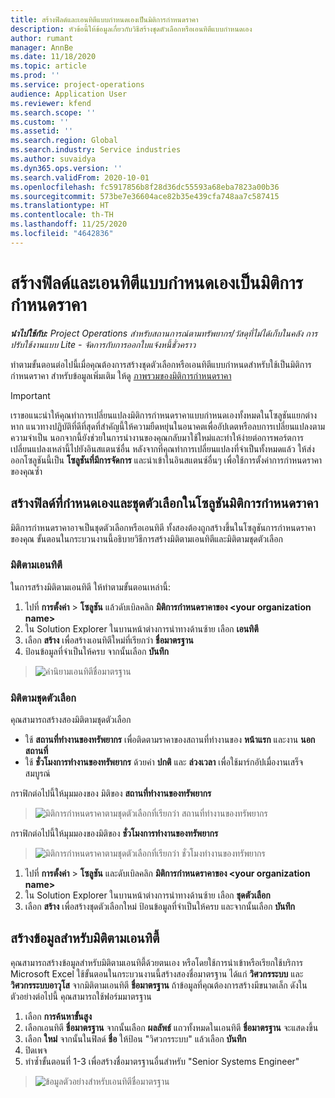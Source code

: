 ```yaml
---
title: สร้างฟิลด์และเอนทิตีแบบกำหนดเองเป็นมิติการกำหนดราคา
description: หัวข้อนี้ให้ข้อมูลเกี่ยวกับวิธีสร้างชุดตัวเลือกหรือเอนทิตีแบบกำหนดเอง
author: rumant
manager: AnnBe
ms.date: 11/18/2020
ms.topic: article
ms.prod: ''
ms.service: project-operations
audience: Application User
ms.reviewer: kfend
ms.search.scope: ''
ms.custom: ''
ms.assetid: ''
ms.search.region: Global
ms.search.industry: Service industries
ms.author: suvaidya
ms.dyn365.ops.version: ''
ms.search.validFrom: 2020-10-01
ms.openlocfilehash: fc5917856b8f28d36dc55593a68eba7823a00b36
ms.sourcegitcommit: 573be7e36604ace82b35e439cfa748aa7c587415
ms.translationtype: HT
ms.contentlocale: th-TH
ms.lasthandoff: 11/25/2020
ms.locfileid: "4642836"
---
```

# <a name="create-custom-fields-and-entities-as-pricing-dimensions"></a>สร้างฟิลด์และเอนทิตีแบบกำหนดเองเป็นมิติการกำหนดราคา

_**นำไปใช้กับ:** Project Operations สำหรับสถานการณ์ตามทรัพยากร/วัสดุที่ไม่ได้เก็บในคลัง การปรับใช้งานแบบ Lite - จัดการกับการออกใบแจ้งหนี้ชั่วคราว_

ทำตามขั้นตอนต่อไปนี้เมื่อคุณต้องการสร้างชุดตัวเลือกหรือเอนทิตีแบบกำหนดสำหรับใช้เป็นมิติการกำหนดราคา สำหรับข้อมูลเพิ่มเติม ให้ดู [ภาพรวมของมิติการกำหนดราคา](pricing-dimensions-overview.md)  

> [!IMPORTANT]
> เราขอแนะนำให้คุณทำการเปลี่ยนแปลงมิติการกำหนดราคาแบบกำหนดเองทั้งหมดในโซลูชันแยกต่างหาก แนวทางปฏิบัติที่ดีที่สุดที่สำคัญนี้ให้ความยืดหยุ่นในอนาคตเพื่ออัปเดตหรือลบการเปลี่ยนแปลงตามความจำเป็น นอกจากนี้ยังช่วยในการนำงานของคุณกลับมาใช้ใหม่และทำให้ง่ายต่อการพอร์ตการเปลี่ยนแปลงเหล่านี้ไปยังอินสแตนซ์อื่น หลังจากที่คุณทำการเปลี่ยนแปลงที่จำเป็นทั้งหมดแล้ว ให้ส่งออกโซลูชันนี้เป็น **โซลูชันที่มีการจัดการ** และนำเข้าในอินสแตนซ์อื่นๆ เพื่อใช้การตั้งค่าการกำหนดราคาของคุณซ้ำ

  
## <a name="create-custom-fields-and-option-sets-in-the-pricing-dimension-solution"></a>สร้างฟิลด์ที่กำหนดเองและชุดตัวเลือกในโซลูชันมิติการกำหนดราคา

มิติการกำหนดราคาอาจเป็นชุดตัวเลือกหรือเอนทิตี ทั้งสองต้องถูกสร้างขึ้นในโซลูชันการกำหนดราคาของคุณ ขั้นตอนในกระบวนงานนี้อธิบายวิธีการสร้างมิติตามเอนทิตีและมิติตามชุดตัวเลือก

### <a name="entity-based-dimensions"></a>มิติตามเอนทิตี
ในการสร้างมิติตามเอนทิตี ให้ทำตามขั้นตอนเหล่านี้:

1. ไปที่ **การตั้งค่า** > **โซลูชัน** แล้วดับเบิลคลิก **มิติการกำหนดราคาของ \<your organization name>**
2. ใน Solution Explorer ในบานหน้าต่างการนำทางด้านซ้าย เลือก **เอนทิตี**
3. เลือก **สร้าง** เพื่อสร้างเอนทิตีใหม่ที่เรียกว่า **ชื่อมาตรฐาน** 
4. ป้อนข้อมูลที่จำเป็นให้ครบ จากนั้นเลือก **บันทึก**

> ![คำนิยามเอนทิตีชื่อมาตรฐาน](media/Standard-Title-entity-definition.png)

### <a name="option-set-based-dimensions"></a>มิติตามชุดตัวเลือก 
คุณสามารถสร้างสองมิติตามชุดตัวเลือก 

- ใช้ **สถานที่ทำงานของทรัพยากร** เพื่อติดตามราคาของสถานที่ทำงานของ **หน้าแรก** และงาน **นอกสถานที่** 
- ใช้ **ชั่วโมงการทำงานของทรัพยากร** ด้วยค่า **ปกติ** และ **ล่วงเวลา** เพื่อใช้มาร์กอัปเมื่องานเสร็จสมบูรณ์

กราฟิกต่อไปนี้ให้มุมมองของ มิติของ **สถานที่ทำงานของทรัพยากร** 

> ![มิติการกำหนดราคาตามชุดตัวเลือกที่เรียกว่า สถานที่ทำงานของทรัพยากร](media/Option-set-PD-called-Resource-Work-Location.png)

กราฟิกต่อไปนี้ให้มุมมองของมิติของ **ชั่วโมงการทำงานของทรัพยากร** 

> ![มิติการกำหนดราคาตามชุดตัวเลือกที่เรียกว่า ชั่วโมงทำงานของทรัพยากร](media/Option-set-PD-called-Resource-Work-Hours.png)

1. ไปที่ **การตั้งค่า** > **โซลูชัน** และดับเบิลคลิก **มิติการกำหนดราคาของ \<your organization name>** 
2. ใน Solution Explorer ในบานหน้าต่างการนำทางด้านซ้าย เลือก **ชุดตัวเลือก** 
3. เลือก **สร้าง** เพื่อสร้างชุดตัวเลือกใหม่ ป้อนข้อมูลที่จำเป็นให้ครบ และจากนั้นเลือก **บันทึก**

## <a name="create-data-for-entity-based-dimensions"></a>สร้างข้อมูลสำหรับมิติตามเอนทิตี้

คุณสามารถสร้างข้อมูลสำหรับมิติตามเอนทิตี้ด้วยตนเอง หรือโดยใช้การนำเข้าหรือเรียกใช้บริการ Microsoft Excel ใช้ขั้นตอนในกระบวนงานนี้สร้างสองชื่อมาตรฐาน ได้แก่ **วิศวกรระบบ** และ **วิศวกรระบบอาวุโส** จากมิติตามเอนทิตี **ชื่อมาตรฐาน** ถ้าข้อมูลที่คุณต้องการสร้างมีขนาดเล็ก ดังในตัวอย่างต่อไปนี้ คุณสามารถใช้ฟอร์มมาตรฐาน

1. เลือก **การค้นหาขั้นสูง**
2. เลือกเอนทิตี **ชื่อมาตรฐาน** จากนั้นเลือก **ผลลัพธ์** แถวทั้งหมดในเอนทิตี **ชื่อมาตรฐาน** จะแสดงขึ้น
3. เลือก **ใหม่** จากนั้นในฟิลด์ **ชื่อ** ให้ป้อน "วิศวกรระบบ" แล้วเลือก **บันทึก**
4. ปิดเพจ 
5. ทำซ้ำขั้นตอนที่ 1-3 เพื่อสร้างชื่อมาตรฐานอื่นสำหรับ "Senior Systems Engineer"

> ![ข้อมูลตัวอย่างสำหรับเอนทิตีชื่อมาตรฐาน](media/ST-data.png)
